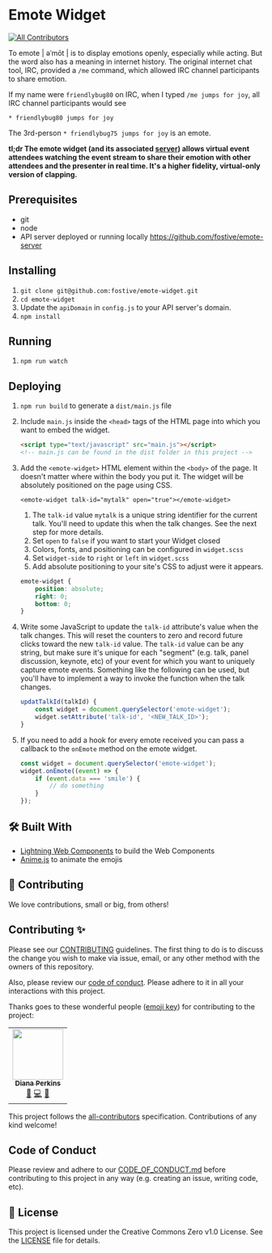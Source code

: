 # Emote Widget

<!-- ALL-CONTRIBUTORS-BADGE:START - Do not remove or modify this section -->

[![All Contributors](https://img.shields.io/badge/all_contributors-1-orange.svg?style=flat-square)](#contributors-)

<!-- ALL-CONTRIBUTORS-BADGE:END -->

To emote | əˈmōt | is to display emotions openly, especially while acting. But the word also has a meaning in internet history. The original internet chat tool, IRC, provided a `/me` command, which allowed IRC channel participants to share emotion.

If my name were `friendlybug80` on IRC, when I typed `/me jumps for joy`, all IRC channel participants would see

```
* friendlybug80 jumps for joy
```

The 3rd-person `* friendlybug75 jumps for joy` is an emote.

**tl;dr The emote widget (and its associated [server](https://github.com/fostive/emote-server)) allows virtual event attendees watching the event stream to share their emotion with other attendees and the presenter in real time. It's a higher fidelity, virtual-only version of clapping.**

## Prerequisites

-   git
-   node
-   API server deployed or running locally https://github.com/fostive/emote-server

## Installing

1. `git clone git@github.com:fostive/emote-widget.git`
1. `cd emote-widget`
1. Update the `apiDomain` in `config.js` to your API server's domain.
1. `npm install`

## Running

1. `npm run watch`

## Deploying

1. `npm run build` to generate a `dist/main.js` file
1. Include `main.js` inside the `<head>` tags of the HTML page into which you want to embed the widget.

    ```html
    <script type="text/javascript" src="main.js"></script>
    <!-- main.js can be found in the dist folder in this project -->
    ```

1. Add the `<emote-widget>` HTML element within the `<body>` of the page. It doesn't matter where within the body you put it. The widget will be absolutely positioned on the page using CSS.

    `<emote-widget talk-id="mytalk" open="true"></emote-widget>`

    1. The `talk-id` value `mytalk` is a unique string identifier for the current talk. You'll need to update this when the talk changes. See the next step for more details.
    1. Set `open` to `false` if you want to start your Widget closed
    1. Colors, fonts, and positioning can be configured in `widget.scss`
    1. Set `widget-side` to `right` or `left` in `widget.scss`
    1. Add absolute positioning to your site's CSS to adjust were it appears.

    ```css
    emote-widget {
        position: absolute;
        right: 0;
        bottom: 0;
    }
    ```

1. Write some JavaScript to update the `talk-id` attribute's value when the talk changes. This will reset the counters to zero and record future clicks toward the new `talk-id` value. The `talk-id` value can be any string, but make sure it's unique for each "segment" (e.g. talk, panel discussion, keynote, etc) of your event for which you want to uniquely capture emote events. Something like the following can be used, but you'll have to implement a way to invoke the function when the talk changes.

    ```javascript
    updatTalkId(talkId) {
        const widget = document.querySelector('emote-widget');
        widget.setAttribute('talk-id', '<NEW_TALK_ID>');
    }
    ```

1. If you need to add a hook for every emote received you can pass a callback to the `onEmote` method on the emote widget.

    ```javascript
    const widget = document.querySelector('emote-widget');
    widget.onEmote((event) => {
        if (event.data === 'smile') {
            // do something
        }
    });
    ```

## 🛠 Built With

-   [Lightning Web Components](https://lwc.dev) to build the Web Components
-   [Anime.js](https://animejs.com) to animate the emojis

## 🤝 Contributing

We love contributions, small or big, from others!

## Contributing ✨

Please see our [CONTRIBUTING](https://github.com/fostive/.github/blob/main/CONTRIBUTING.md) guidelines. The first thing to do is to discuss the change you wish to make via issue, email, or any other method with the owners of this repository.

Also, please review our [code of conduct](https://github.com/fostive/.github/blob/main/CODE_OF_CONDUCT.md). Please adhere to it in all your interactions with this project.

Thanks goes to these wonderful people ([emoji key](https://allcontributors.org/docs/en/emoji-key)) for contributing to the project:

<!-- ALL-CONTRIBUTORS-LIST:START - Do not remove or modify this section -->
<!-- prettier-ignore-start -->
<!-- markdownlint-disable -->
<table>
  <tr>
    <td align="center"><a href="https://github.com/DianaPerkinsDesign"><img src="https://avatars0.githubusercontent.com/u/3477197?v=4" width="100px;" alt=""/><br /><sub><b>Diana Perkins</b></sub></a><br /><a href="#design-DianaPerkinsDesign" title="Design">🎨</a> <a href="https://github.com/fostive/emote-widget/commits?author=DianaPerkinsDesign" title="Code">💻</a> <a href="#ideas-DianaPerkinsDesign" title="Ideas, Planning, & Feedback">🤔</a></td>
  </tr>
</table>

<!-- markdownlint-enable -->
<!-- prettier-ignore-end -->

<!-- ALL-CONTRIBUTORS-LIST:END -->

This project follows the [all-contributors](https://github.com/all-contributors/all-contributors) specification. Contributions of any kind welcome!

## Code of Conduct

Please review and adhere to our [CODE_OF_CONDUCT.md](CODE_OF_CONDUCT.md) before contributing to this project in any way (e.g. creating an issue, writing code, etc).

## 📝 License

This project is licensed under the Creative Commons Zero v1.0 License. See the [LICENSE](LICENSE) file for details.
